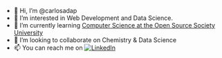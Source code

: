 - 👋 Hi, I’m @carlosadap
- 👀 I’m interested in Web Development and Data Science.
- 🌱 I’m currently learning [Computer Science at the Open Source Society University](https://github.com/ossu/computer-science)
- 💞️ I’m looking to collaborate on Chemistry & Data Science
- 📫 You can reach me on [![LinkedIn](https://img.shields.io/badge/LinkedIn-0077B5?style=for-the-badge&logo=linkedin&logoColor=white)](https://www.linkedin.com/in/carlosalbuquerquepinheiro/)
&nbsp;

<!---
carlosadap/carlosadap is a ✨ special ✨ repository because its `README.md` (this file) appears on your GitHub profile.
You can click the Preview link to take a look at your changes.
--->
